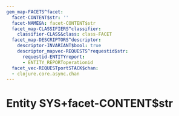 ```yaml
---
gem_map-FACETS^facet:
  facet-CONTENT$str: ''
  facet-NAME&%: facet-CONTENT$str
  facet_map-CLASSIFIERS^classifier:
    classifier-CLASS&class: class-FACET
  facet_map-DESCRIPTORS^descriptor:
    descriptor-INVARIANT$bool: true
    descriptor_mapvec-REQUESTS^requestid$str:
      requestid-ENTITYreport:
      - ENTITY_REPORToperationid
  facet_vec-REQUESTportSTACK$chan:
  - clojure.core.async.chan
---
```

# Entity SYS+facet-CONTENT$str

